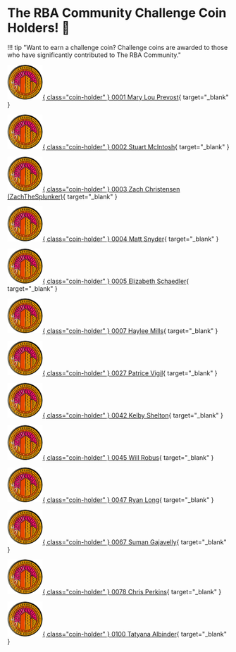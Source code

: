 # The RBA Community Challenge Coin Holders! :raised_hands:

!!! tip "Want to earn a challenge coin? Challenge coins are awarded to those who have significantly contributed to The RBA Community."

[![0001 Mary Lou Prevost](../assets/challenge-coin-small.png){ class="coin-holder" } 0001 Mary Lou Prevost](https://www.linkedin.com/in/maprevost/ "Follow Mary Lou Prevost"){ target="_blank" }

[![0002 Stuart McIntosh](../assets/challenge-coin-small.png){ class="coin-holder" } 0002 Stuart McIntosh](https://www.linkedin.com/in/stuartmcintosh/ "Follow Stuart McIntosh"){ target="_blank" }

[![0003 Zach Christensen (ZachTheSplunker)](../assets/challenge-coin-small.png){ class="coin-holder" } 0003 Zach Christensen (ZachTheSplunker)](https://www.linkedin.com/in/zachthesplunker/ "Follow Zach Christensen (ZachTheSplunker)"){ target="_blank" }

[![0004 Matt Snyder](../assets/challenge-coin-small.png){ class="coin-holder" } 0004 Matt Snyder](https://www.linkedin.com/in/matthew-snyder-48b39987/ "Follow Matt Snyder"){ target="_blank" }

[![0005 Elizabeth Schaedler](../assets/challenge-coin-small.png){ class="coin-holder" } 0005 Elizabeth Schaedler](https://www.linkedin.com/in/elizabethschaedler/ "Follow Elizabeth Schaedler"){ target="_blank" }

[![0007 Haylee Mills](../assets/challenge-coin-small.png){ class="coin-holder" } 0007 Haylee Mills](https://www.linkedin.com/in/7thdrxn/ "Follow Haylee Mills"){ target="_blank" }

[![0027 Patrice Vigil](../assets/challenge-coin-small.png){ class="coin-holder" } 0027 Patrice Vigil](https://www.linkedin.com/in/patrice-vigil-96a70a52/ "Follow Patrice Vigil"){ target="_blank" }

[![0042 Kelby Shelton](../assets/challenge-coin-small.png){ class="coin-holder" } 0042 Kelby Shelton](https://www.linkedin.com/in/kelby-shelton/ "Follow Kelby Shelton"){ target="_blank" }

[![0045 Will Robus](../assets/challenge-coin-small.png){ class="coin-holder" } 0045 Will Robus](https://www.linkedin.com/in/failfastcheap/ "Follow Will Robus"){ target="_blank" }

[![0047 Ryan Long](../assets/challenge-coin-small.png){ class="coin-holder" } 0047 Ryan Long](https://www.linkedin.com/in/rrlong89/ "Follow Ryan Long"){ target="_blank" }

[![0067 Suman Gajavelly](../assets/challenge-coin-small.png){ class="coin-holder" } 0067 Suman Gajavelly](https://www.linkedin.com/in/sumangajavelly/ "Follow Suman Gajavelly"){ target="_blank" }

[![0078 Chris Perkins](../assets/challenge-coin-small.png){ class="coin-holder" } 0078 Chris Perkins](https://www.linkedin.com/in/cperkins2/ "Follow Chris Perkins"){ target="_blank" }

[![0100 Tatyana Albinder](../assets/challenge-coin-small.png){ class="coin-holder" } 0100 Tatyana Albinder](https://www.linkedin.com/in/tatyana-rivkah-albinder/ "Follow Tatyana Albinder"){ target="_blank" }
